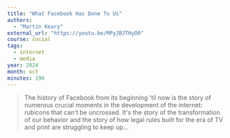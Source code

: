 ```yaml
---
title: "What Facebook Has Done To Us"
authors:
  - "Martin Keary"
external_url: "https://youtu.be/MPyJBJTHyO0"
course: social
tags:
  - internet
  - media
year: 2024
month: oct
minutes: 190
---
```


> The history of
Facebook from its beginning 'til now is the
story of numerous crucial moments in the
development of the internet: rubicons
that can't be uncrossed. It's the story
of the transformation of our behavior
and the story of how legal rules built
for the era of TV and print are
struggling to keep up...
